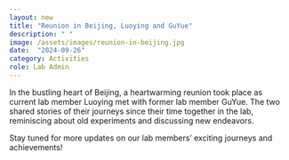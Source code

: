 ```yaml
---
layout: new
title: "Reunion in Beijing, Luoying and GuYue"
description: " "
image: /assets/images/reunion-in-beijing.jpg
date:  "2024-09-26"
category: Activities
role: Lab Admin
---
```

In the bustling heart of Beijing, a heartwarming reunion took place as current lab member Luoying met with former lab member GuYue. The two shared stories of their journeys since their time together in the lab, reminiscing about old experiments and discussing new endeavors.

Stay tuned for more updates on our lab members’ exciting journeys and achievements!
